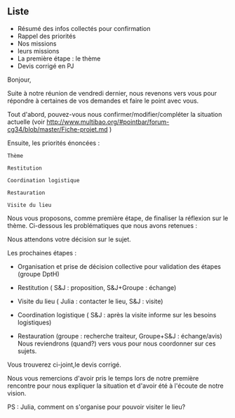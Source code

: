 ## Liste
* Résumé des infos collectés pour confirmation
* Rappel des priorités
* Nos missions
* leurs missions
* La première étape : le thème
* Devis corrigé en PJ


Bonjour,

Suite à notre réunion de vendredi dernier, nous revenons vers vous pour répondre à certaines de vos demandes et faire le point avec vous.

Tout d'abord, pouvez-vous nous confirmer/modifier/compléter la situation actuelle (voir http://www.multibao.org/#pointbar/forum-cg34/blob/master/Fiche-projet.md )

Ensuite, les priorités énoncées :

    Thème

    Restitution

    Coordination logistique

    Restauration

    Visite du lieu

Nous vous proposons, comme première étape, de finaliser la réflexion sur le thème. Ci-dessous les problématiques que nous avons retenues :

Nous attendons votre décision sur le sujet.

Les prochaines étapes :

- Organisation et prise de décision collective pour validation des étapes (groupe DptH)

- Restitution ( S&J : proposition, S&J+Groupe : échange)

- Visite du lieu ( Julia : contacter le lieu, S&J : visite)

- Coordination logistique ( S&J : après la visite informe sur les besoins logistiques)

- Restauration (groupe : recherche traiteur, Groupe+S&J : échange/avis)
Nous reviendrons (quand?) vers vous pour nous coordonner sur ces sujets.


Vous trouverez ci-joint,le devis corrigé.

Nous vous remercions d'avoir pris le temps lors de notre première rencontre pour nous expliquer la situation et d'avoir été à l'écoute de notre vision.


PS : Julia, comment on s'organise pour pouvoir visiter le lieu?
